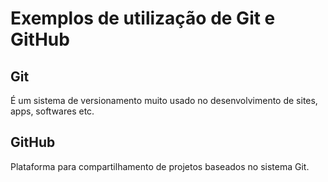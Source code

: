 # Exemplos de utilização de Git e GitHub

## Git

É um sistema de versionamento muito usado no desenvolvimento de sites, apps, softwares etc.

## GitHub

Plataforma para  compartilhamento de projetos baseados no sistema Git.
